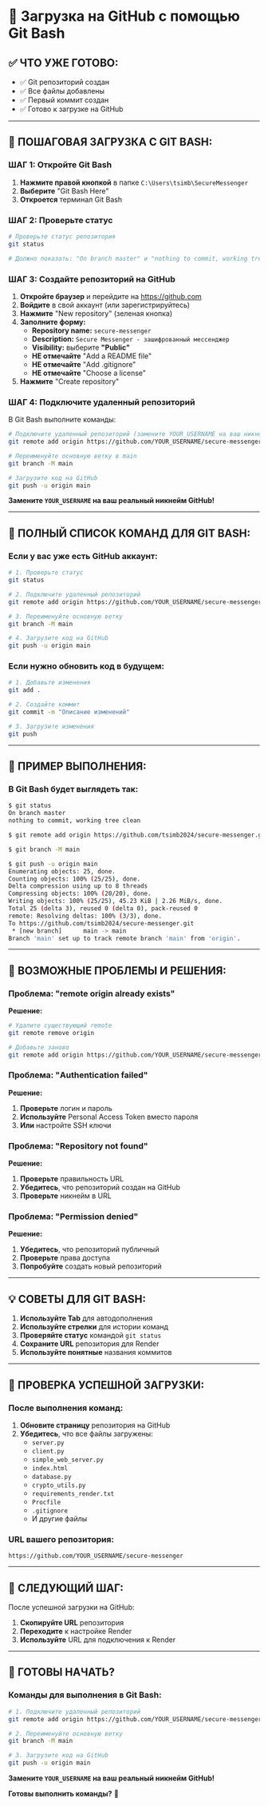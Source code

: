 # 🐙 Загрузка на GitHub с помощью Git Bash

## ✅ **ЧТО УЖЕ ГОТОВО:**
- ✅ Git репозиторий создан
- ✅ Все файлы добавлены
- ✅ Первый коммит создан
- ✅ Готово к загрузке на GitHub

---

## 🚀 **ПОШАГОВАЯ ЗАГРУЗКА С GIT BASH:**

### **ШАГ 1: Откройте Git Bash**
1. **Нажмите правой кнопкой** в папке `C:\Users\tsimb\SecureMessenger`
2. **Выберите** "Git Bash Here"
3. **Откроется** терминал Git Bash

### **ШАГ 2: Проверьте статус**
```bash
# Проверьте статус репозитория
git status

# Должно показать: "On branch master" и "nothing to commit, working tree clean"
```

### **ШАГ 3: Создайте репозиторий на GitHub**
1. **Откройте браузер** и перейдите на https://github.com
2. **Войдите** в свой аккаунт (или зарегистрируйтесь)
3. **Нажмите** "New repository" (зеленая кнопка)
4. **Заполните форму:**
   - **Repository name:** `secure-messenger`
   - **Description:** `Secure Messenger - зашифрованный мессенджер`
   - **Visibility:** выберите **"Public"**
   - **НЕ отмечайте** "Add a README file"
   - **НЕ отмечайте** "Add .gitignore"
   - **НЕ отмечайте** "Choose a license"
5. **Нажмите** "Create repository"

### **ШАГ 4: Подключите удаленный репозиторий**
В Git Bash выполните команды:

```bash
# Подключите удаленный репозиторий (замените YOUR_USERNAME на ваш никнейм)
git remote add origin https://github.com/YOUR_USERNAME/secure-messenger.git

# Переименуйте основную ветку в main
git branch -M main

# Загрузите код на GitHub
git push -u origin main
```

**Замените `YOUR_USERNAME` на ваш реальный никнейм GitHub!**

---

## 🔧 **ПОЛНЫЙ СПИСОК КОМАНД ДЛЯ GIT BASH:**

### **Если у вас уже есть GitHub аккаунт:**
```bash
# 1. Проверьте статус
git status

# 2. Подключите удаленный репозиторий
git remote add origin https://github.com/YOUR_USERNAME/secure-messenger.git

# 3. Переименуйте основную ветку
git branch -M main

# 4. Загрузите код на GitHub
git push -u origin main
```

### **Если нужно обновить код в будущем:**
```bash
# 1. Добавьте изменения
git add .

# 2. Создайте коммит
git commit -m "Описание изменений"

# 3. Загрузите изменения
git push
```

---

## 🎯 **ПРИМЕР ВЫПОЛНЕНИЯ:**

### **В Git Bash будет выглядеть так:**
```bash
$ git status
On branch master
nothing to commit, working tree clean

$ git remote add origin https://github.com/tsimb2024/secure-messenger.git

$ git branch -M main

$ git push -u origin main
Enumerating objects: 25, done.
Counting objects: 100% (25/25), done.
Delta compression using up to 8 threads
Compressing objects: 100% (20/20), done.
Writing objects: 100% (25/25), 45.23 KiB | 2.26 MiB/s, done.
Total 25 (delta 3), reused 0 (delta 0), pack-reused 0
remote: Resolving deltas: 100% (3/3), done.
To https://github.com/tsimb2024/secure-messenger.git
 * [new branch]      main -> main
Branch 'main' set up to track remote branch 'main' from 'origin'.
```

---

## 🚨 **ВОЗМОЖНЫЕ ПРОБЛЕМЫ И РЕШЕНИЯ:**

### **Проблема: "remote origin already exists"**
**Решение:**
```bash
# Удалите существующий remote
git remote remove origin

# Добавьте заново
git remote add origin https://github.com/YOUR_USERNAME/secure-messenger.git
```

### **Проблема: "Authentication failed"**
**Решение:**
1. **Проверьте** логин и пароль
2. **Используйте** Personal Access Token вместо пароля
3. **Или** настройте SSH ключи

### **Проблема: "Repository not found"**
**Решение:**
1. **Проверьте** правильность URL
2. **Убедитесь**, что репозиторий создан на GitHub
3. **Проверьте** никнейм в URL

### **Проблема: "Permission denied"**
**Решение:**
1. **Убедитесь**, что репозиторий публичный
2. **Проверьте** права доступа
3. **Попробуйте** создать новый репозиторий

---

## 💡 **СОВЕТЫ ДЛЯ GIT BASH:**

1. **Используйте Tab** для автодополнения
2. **Используйте стрелки** для истории команд
3. **Проверяйте статус** командой `git status`
4. **Сохраните URL** репозитория для Render
5. **Используйте понятные** названия коммитов

---

## 🎯 **ПРОВЕРКА УСПЕШНОЙ ЗАГРУЗКИ:**

### **После выполнения команд:**
1. **Обновите страницу** репозитория на GitHub
2. **Убедитесь**, что все файлы загружены:
   - `server.py`
   - `client.py`
   - `simple_web_server.py`
   - `index.html`
   - `database.py`
   - `crypto_utils.py`
   - `requirements_render.txt`
   - `Procfile`
   - `.gitignore`
   - И другие файлы

### **URL вашего репозитория:**
```
https://github.com/YOUR_USERNAME/secure-messenger
```

---

## 🚀 **СЛЕДУЮЩИЙ ШАГ:**

После успешной загрузки на GitHub:
1. **Скопируйте URL** репозитория
2. **Переходите** к настройке Render
3. **Используйте** URL для подключения к Render

---

## 🎉 **ГОТОВЫ НАЧАТЬ?**

### **Команды для выполнения в Git Bash:**
```bash
# 1. Подключите удаленный репозиторий
git remote add origin https://github.com/YOUR_USERNAME/secure-messenger.git

# 2. Переименуйте основную ветку
git branch -M main

# 3. Загрузите код на GitHub
git push -u origin main
```

**Замените `YOUR_USERNAME` на ваш реальный никнейм GitHub!**

**Готовы выполнить команды?** 🚀
